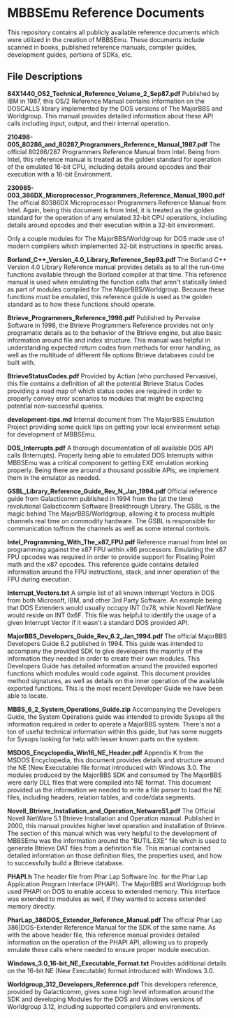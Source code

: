 # MBBSEmu Reference Documents

This repository contains all publicly available reference documents which were utilized in the creation of MBBSEmu. These documents include scanned in books, published reference manuals, compiler guides, development guides, portions of SDKs, etc.

## File Descriptions

**84X1440_OS2_Technical_Reference_Volume_2_Sep87.pdf**
Published by IBM in 1987, this OS/2 Reference Manual contains information on the DOSCALLS library implemented by the DOS versions of The MajorBBS and Worldgroup. This manual provides detailed information about these API calls including input, output, and their internal operation.

**210498-005_80286_and_80287_Programmers_Reference_Manual_1987.pdf**
The official 80286/287 Programmers Reference Manual from Intel. Being from Intel, this reference manual is treated as the golden standard for operation of the emulated 16-bit CPU, including details around opcodes and their execution with a 16-bit Environment. 

**230985-003_386DX_Microprocessor_Programmers_Reference_Manual_1990.pdf**
The official 80386DX Microprocessor Programmers Reference Manual from Intel. Again, being this document is from Intel, it is treated as the golden standard for the operation of any emulated 32-bit CPU operations, including details around opcodes and their execution within a 32-bit environment.

Only a couple modules for The MajorBBS/Worldgroup for DOS made use of modern compilers which implemented 32-bit instructions in specific areas. 

**Borland_C++_Version_4.0_Library_Reference_Sep93.pdf**
The Borland C++ Version 4.0 Library Reference manual provides details as to all the run-time functions available through the Borland compiler at that time. This reference manual is used when emulating the function calls that aren't statically linked as part of modules compiled for The MajorBBS/Worldgroup. Because these functions must be emulated, this reference guide is used as the golden standard as to how these functions should operate.

**Btrieve_Programmers_Reference_1998.pdf**
Published by Pervaise Software in 1998, the Btrieve Programmers Reference provides not only programatic details as to the behavior of the Btrieve engine, but also basic information around file and index structure. This manual was helpful in understanding expected return codes from methods for error handling, as well as the multitude of different file options Btrieve databases could be built with. 

**BtrieveStatusCodes.pdf**
Provided by Actian (who purchased Pervasive), this file contains a definition of all the potential Btrieve Status Codes providing a road map of which status codes are required in order to properly convey error scenarios to modules that might be expecting potential non-successful queries.

**development-tips.md**
Internal document from The MajorBBS Emulation Project providing some quick tips on getting your local environment setup for development of MBBSEmu.

**DOS_Interrupts.pdf**
A thorough documentation of all available DOS API calls (Interrupts). Properly being able to emulated DOS Interrupts within MBBSEmu was a critical component to getting EXE emulation working properly. Being there are around a thousand possible APIs, we implement them in the emulator as needed.

**GSBL_Library_Reference_Guide_Rev_N_Jan_1994.pdf**
Official reference guide from Galacticomm published in 1994 from the (at the time) revolutional Galacticomm Software Breakthrough Library. The GSBL is the magic behind The MajorBBS/Worldgroup, allowing it to process multiple channels real time on commodity hardware. The GSBL is responsible for communication to/from the channels as well as some internal controls.

**Intel_Programming_With_The_x87_FPU.pdf**
Reference manual from Intel on programming against the x87 FPU within x86 processors. Emulating the x87 FPU opcodes was required in order to provide support for Floating Point math and the x87 opcodes. This reference guide contains detailed information around the FPU instructions, stack, and inner operation of the FPU during execution.

**Interrupt_Vectors.txt**
A simple list of all known Interrupt Vectors in DOS from both Microsoft, IBM, and other 3rd Party Software. An example being that DOS Extenders would usually occupy INT 0x78, while Novell NetWare would reside on INT 0x6F. This file was helpful to identify the usage of a given Interrupt Vector if it wasn't a standard DOS provided API.

**MajorBBS_Developers_Guide_Rev_6.2_Jan_1994.pdf**
The official MajorBBS Developers Guide 6.2 published in 1994. This guide was intended to accompany the provided SDK to give developers the majority of the information they needed in order to create their own modules. This Developers Guide has detailed information around the provided exported functions which modules would code against. This document provides method signatures, as well as details on the inner operation of the available exported functions. This is the most recent Developer Guide we have been able to locate.

**MBBS_6_2_System_Operations_Guide.zip**
Accompanying the Developers Guide, the System Operations guide was intended to provide Sysops all the information required in order to operate a MajorBBS system. There's not a ton of useful technical information within this guide, but has some nuggets for Sysops looking for help with lesser known parts on the system.

**MSDOS_Encyclopedia_Win16_NE_Header.pdf**
Appendix K from the MSDOS Encyclopedia, this document provides details and structure around the NE (New Executable) file format introduced with Windows 3.0. The modules produced by the MajorBBS SDK and consumed by  The MajorBBS were early DLL files that were compiled into NE format. This document provided us the information we needed to write a file parser to load the NE files, including headers, relation tables, and code/data segments.

**Novell_Btrieve_Installation_and_Operation_Netware51.pdf**
The Official Novell NetWare 5.1 Btrieve Installation and Operation manual. Published in 2000, this manual provides higher level operation and installation of Btrieve. The section of this manual which was very helpful to the development of MBBSEmu was the information around the "BUTIL.EXE" file which is used to generate Btrieve DAT files from a definition file. This manual contained detailed information on those definition files, the properties used, and how to successfully build a Btrieve database.

**PHAPI.h** 
The header file from Phar Lap Software Inc. for the Phar Lap Application Program Interface (PHAPI). The MajorBBS and Worldgroup both used PHAPI on DOS to enable access to extended memory. This interface was extended to modules as well, if they wanted to access extended memory directly.
 
 **PharLap_386DOS_Extender_Reference_Manual.pdf**
 The official Phar Lap 386|DOS-Extender Reference Manual for the SDK of the same name. As with the above header file, this reference manual provides detailed information on the operation of the PHAPI API, allowing us to properly emulate these calls where needed to ensure proper module execution.

**Windows_3.0_16-bit_NE_Executable_Format.txt**
Provides additional details on the 16-bit NE (New Executable) format introduced with Windows 3.0. 

**Worldgroup_312_Developers_Reference.pdf**
This developers reference, provided by Galacticomm, gives some high level information around the SDK and developing Modules for the DOS and Windows versions of Worldgroup 3.12, including supported compilers and environments. 